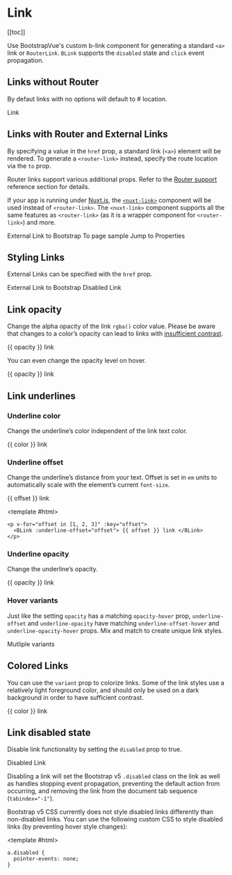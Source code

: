 # Link

<ComponentSidebar>

[[toc]]

</ComponentSidebar>

<div class="lead mb-5">

Use BootstrapVue's custom b-link component for generating a standard `<a>` link or `RouterLink`. `BLink` supports the `disabled` state and `click` event propagation.

</div>

## Links without Router

By defaut links with no options will default to # location.

<HighlightCard>
  <BLink>Link</BLink>
  <template #html>

```vue-html
  <BLink>Link</BLink>
```

  </template>
</HighlightCard>

## Links with Router and External Links

By specifying a value in the `href` prop, a standard link (`<a>`) element will be rendered. To
generate a `<router-link>` instead, specify the route location via the `to` prop.

Router links support various additional props. Refer to the
[Router support](/docs/reference/router-links) reference section for details.

If your app is running under [Nuxt.js](https://nuxtjs.org), the
[`<nuxt-link>`](https://nuxtjs.org/api/components-nuxt-link) component will be used instead of
`<router-link>`. The `<nuxt-link>` component supports all the same features as `<router-link>` (as
it is a wrapper component for `<router-link>`) and more.

<HighlightCard>
  <BLink href="https://getbootstrap.com/docs/5.3" target="_blank" rel="noopener">
    External Link to Bootstrap
  </BLink>
  <BLink to="sample">
    To page sample
  </BLink>
  <BLink href="#comp-ref--props">
    Jump to Properties
  </BLink>
  <template #html>

```vue-html
<BLink href="https://getbootstrap.com/docs/5.3" target="_blank" rel="noopener">
  External Link to Bootstrap
</BLink>

<BLink to="sample">
  To page sample
</BLink>

<BLink href="#comp-ref--props">
  Jump to Properties
</BLink>
```

  </template>
</HighlightCard>

## Styling Links

External Links can be specified with the `href` prop.

<HighlightCard>
  <BLink class="btn btn-primary me-2" href="https://getbootstrap.com/docs/5.3" target="_blank" rel="noopener">
      External Link to Bootstrap
  </BLink>
  <BLink class="btn btn-primary disabled" href="https://getbootstrap.com/docs/5.3" target="_blank" rel="noopener">
      Disabled Link
  </BLink>
  <template #html>

```vue-html
<BLink class="btn btn-primary m-2" href="https://getbootstrap.com/docs/5.3" target="_blank" rel="noopener">
  External Link to Bootstrap
</BLink>

<BLink class="btn btn-primary disabled m-2" href="https://getbootstrap.com/docs/5.3" target="_blank" rel="noopener">
  Disabled Link
</BLink>
```

  </template>
</HighlightCard>

## Link opacity

Change the alpha opacity of the link `rgba()` color value. Please be aware that changes to a color’s opacity can lead to links with [insufficient contrast](https://getbootstrap.com/docs/5.3/getting-started/accessibility/#color-contrast).

<HighlightCard>
  <p v-for="opacity in [10, 25, 50, 75, 100]" :key="opacity">
    <BLink :opacity="opacity"> {{ opacity }} link </BLink>
  </p>
  <template #html>

```vue-html
<p v-for="opacity in [10, 25, 50, 75, 100]" :key="opacity">
  <BLink :opacity="opacity"> {{ opacity }} link </BLink>
</p>
```

  </template>
</HighlightCard>

You can even change the opacity level on hover.

<HighlightCard>
  <p v-for="opacity in [10, 25, 50, 75, 100]" :key="opacity">
    <BLink :opacity-hover="opacity"> {{ opacity }} link </BLink>
  </p>
  <template #html>

```vue-html
<p v-for="opacity in [10, 25, 50, 75, 100]" :key="opacity">
  <BLink :opacity-hover="opacity"> {{ opacity }} link </BLink>
</p>
```

  </template>
</HighlightCard>

## Link underlines

### Underline color

Change the underline’s color independent of the link text color.

<HighlightCard>
  <p
    v-for="color in [
      'primary',
      'secondary',
      'success',
      'danger',
      'warning',
      'info',
      'light',
      'dark',
    ]"
    :key="color"
  >
    <BLink :underline-variant="color"> {{ color }} link </BLink>
  </p>
  <template #html>

```vue-html
<p
  v-for="color in [
    'primary',
    'secondary',
    'success',
    'danger',
    'warning',
    'info',
    'light',
    'dark',
  ]"
  :key="color"
>
  <BLink :underline-variant="color"> {{ color }} link </BLink>
</p>
```

  </template>
</HighlightCard>

### Underline offset

Change the underline’s distance from your text. Offset is set in `em` units to automatically scale with the element’s current `font-size`.

<HighlightCard>
  <p v-for="offset in [1, 2, 3]" :key="offset">
    <BLink :underline-offset="offset"> {{ offset }} link </BLink>
  </p>

<template #html>

```vue-html
<p v-for="offset in [1, 2, 3]" :key="offset">
  <BLink :underline-offset="offset"> {{ offset }} link </BLink>
</p>
```

  </template>
</HighlightCard>

### Underline opacity

Change the underline’s opacity.

<HighlightCard>
  <p v-for="opacity in [0, 10, 25, 50, 75, 100]" :key="opacity">
    <BLink :underline-opacity="opacity"> {{ opacity }} link </BLink>
  </p>
  <template #html>

```vue-html
<p v-for="opacity in [0, 10, 25, 50, 75, 100]" :key="opacity">
  <BLink :underline-opacity="opacity"> {{ opacity }} link </BLink>
</p>
```

  </template>
</HighlightCard>

### Hover variants

Just like the setting `opacity` has a matching `opacity-hover` prop, `underline-offset` and `underline-opacity` have matching
`underline-offset-hover` and `underline-opacity-hover` props. Mix and match to create unique link styles.

<HighlightCard>
  <BLink
    :underline-offset="3"
    underline-opacity="25"
    underline-offset-hover="1"
    underline-opacity-hover="100"
  >
    Mutliple variants
  </BLink>
  <template #html>

```vue-html
<BLink
  :underline-offset="3"
  underline-opacity="25"
  underline-offset-hover="1"
  underline-opacity-hover="100"
>
  Mutliple variants
</BLink>
```

  </template>
</HighlightCard>

## Colored Links

You can use the `variant` prop to colorize links. Some of the link styles use a relatively light foreground color, and should only be used on a dark background in order to have sufficient contrast.

<HighlightCard>
  <p
    v-for="color in [
      'primary',
      'secondary',
      'success',
      'danger',
      'warning',
      'info',
      'light',
      'dark',
    ]"
    :key="color"
  >
    <BLink :variant="color"> {{ color }} link </BLink>
  </p>
  <template #html>

```vue-html
<p
  v-for="color in [
    'primary',
    'secondary',
    'success',
    'danger',
    'warning',
    'info',
    'light',
    'dark',
  ]"
  :key="color"
>
  <BLink :variant="color"> {{ color }} link </BLink>
</p>
```

  </template>
</HighlightCard>

## Link disabled state

Disable link functionality by setting the `disabled` prop to true.

<HighlightCard>
  <BLink href="#foo" disabled>Disabled Link</BLink>
  <template #html>

```vue-html
  <BLink href="#foo" disabled>Disabled Link</BLink>
```

  </template>
</HighlightCard>

Disabling a link will set the Bootstrap v5 `.disabled` class on the link as well as handles stopping
event propagation, preventing the default action from occurring, and removing the link from the
document tab sequence (`tabindex="-1"`).

<NoteAlert> Bootstrap v5 CSS currently does not style disabled links differently than non-disabled
links. You can use the following custom CSS to style disabled links (by preventing hover style
changes):
</NoteAlert>

<HighlightCard>

<template #html>

```vue-css
a.disabled {
  pointer-events: none;
}
```

</template>
</HighlightCard>

<ComponentReference :data="data" />

<script setup lang="ts">
import {data} from '../../data/components/link.data'
import ComponentReference from '../../components/ComponentReference.vue'
import ComponentSidebar from '../../components/ComponentSidebar.vue'
import HighlightCard from '../../components/HighlightCard.vue'
import NoteAlert from '../../components/NoteAlert.vue'
import {BLink, BCard, BCardBody} from 'bootstrap-vue-next'
</script>

